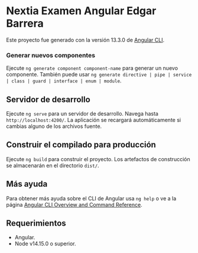 # Nextia Examen Angular Edgar Barrera

Este proyecto fue generado con la versión 13.3.0 de [Angular CLI](https://github.com/angular/angular-cli).

###  Generar nuevos componentes

Ejecute `ng generate component component-name` para generar un nuevo componente. También puede usar `ng generate directive | pipe | service | class | guard | interface | enum | module`.

## Servidor de desarrollo

Ejecute `ng serve` para un servidor de desarrollo. Navega hasta `http://localhost:4200/`. La aplicación se recargará automáticamente si cambias alguno de los archivos fuente.


## Construir el compilado para producción

Ejecute `ng build` para construir el proyecto. Los artefactos de construcción se almacenarán en el directorio `dist/`.


## Más ayuda

Para obtener más ayuda sobre el CLI de Angular usa `ng help` o ve a la página [Angular CLI Overview and Command Reference](https://angular.io/cli).


## Requerimientos

* Angular.
* Node v14.15.0 o superior.
